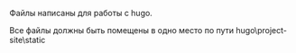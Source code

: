 Файлы написаны для работы с hugo. 

Все файлы должны быть помещены в одно место по пути hugo\project-site\static
